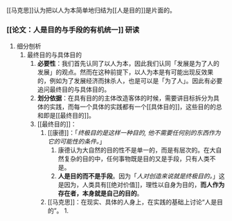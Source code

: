 [[马克思]]认为把以人为本简单地归结为[[人是目的]]是片面的。

###  [[论文：人是目的与手段的有机统一]] 研读
1. 细分刨析
	1. 最终目的与具体目的
		1. **必要性**：我们首先认同了以人为本，因此我们认同「发展是为了人的发展」的观点。然而在这种前提下，以人为本是有可能出现反效果的，例如为了发展经济而抹杀人，也是可以是「为了人」。因此有必要追问最终目的与具体目的。
		2. **划分依据**：在具有目的的主体改造客体的时候，需要讲目标拆分为具体的实践，而每一个具体的实践都有一个[[具体目的]]，这些目的的总和即是[[最终目的]]。
		3. [[最终目的]]：
			1. [[康德]]：「*终极目的是这样一种目的, 他不需要任何别的东西作为它的可能性的条件。*」
				1. 康德认为大自然的目的性不是单一的，而是有层次的。在大自然复杂的目的中，任何事物既是目的又是手段，只有人类不是。
				2. **人是目的而不是手段**。因为「*人对创造来说就是终极目的。*」这是因为，人类具有[[绝对价值]]，理性以自身为目的，**而人作为存在者，本身就是自己的目的**。
			2. [[马克思]]：在现实、具体的人身上，在实践的基础上讨论“人是目的”。
				1. 